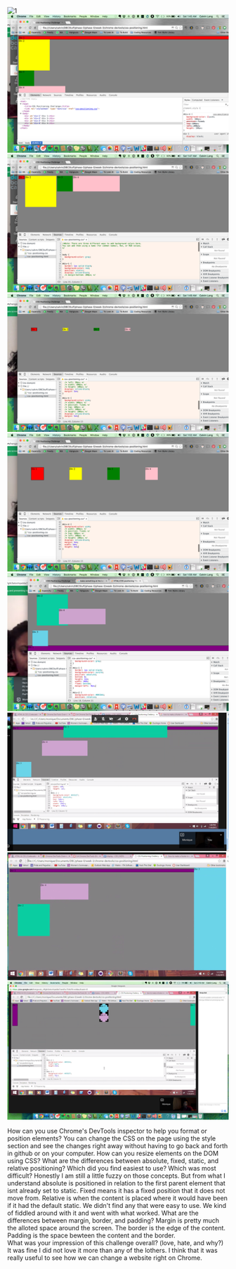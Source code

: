 ![1](../chrome-devtools/imgs/1.png)
![ChromedevTools1](../chrome-devtools/imgs/2.png)
![ChromedevTools1](../chrome-devtools/imgs/3.png)
![ChromedevTools1](../chrome-devtools/imgs/4.png)
![ChromedevTools1](../chrome-devtools/imgs/5.png)
![ChromedevTools1](../chrome-devtools/imgs/6.png)
![ChromedevTools1](../chrome-devtools/imgs/7.png)
![ChromedevTools1](../chrome-devtools/imgs/8.png)
![ChromedevTools1](../chrome-devtools/imgs/9.png)

How can you use Chrome's DevTools inspector to help you format or position elements?
You can change the CSS on the page using the style section and see the changes right away without having to go back and forth in github or on your computer. 
How can you resize elements on the DOM using CSS?
What are the differences between absolute, fixed, static, and relative positioning? Which did you find easiest to use? Which was most difficult?
Honestly I am still a little fuzzy on those concepts. But from what I understand absolute is positioned in relation to the first parent element that isnt already set to static. Fixed means it has a fixed position that it does not move from. Relative is when the content is placed where it would have been if it had the default static. We didn't find any that were easy to use. We kind of fiddled around with it and went with what worked. 
What are the differences between margin, border, and padding?
Margin is pretty much the alloted space around the screen. The border is the edge of the content. Padding is the space bewteen the content and the border.  
What was your impression of this challenge overall? (love, hate, and why?)
It was fine I did not love it more than any of the lothers. I think that it was really useful to see how we can change a website right on Chrome. 